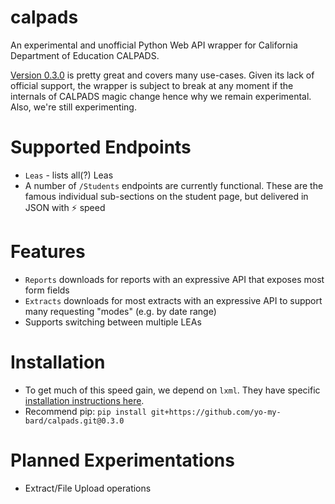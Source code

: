 # calpads
An experimental and unofficial Python Web API wrapper for California Department of Education CALPADS.

[Version 0.3.0](https://github.com/yo-my-bard/calpads/tree/0.3.0) is pretty great and covers many use-cases. Given its lack of official support, the wrapper is subject to break at any moment if the internals of CALPADS magic change hence why we remain experimental. Also, we're still experimenting.

# Supported Endpoints
* `Leas` - lists all(?) Leas
* A number of `/Students` endpoints are currently functional. These are the famous individual sub-sections on the student page, but delivered in JSON with ⚡️ speed

# Features
* `Reports` downloads for reports with an expressive API that exposes most form fields
* `Extracts` downloads for most extracts with an expressive API to support many requesting "modes" (e.g. by date range)
* Supports switching between multiple LEAs

# Installation
* To get much of this speed gain, we depend on `lxml`. They have specific [installation instructions here](https://lxml.de/installation.html).
* Recommend pip: `pip install git+https://github.com/yo-my-bard/calpads.git@0.3.0`

# Planned Experimentations
* Extract/File Upload operations
